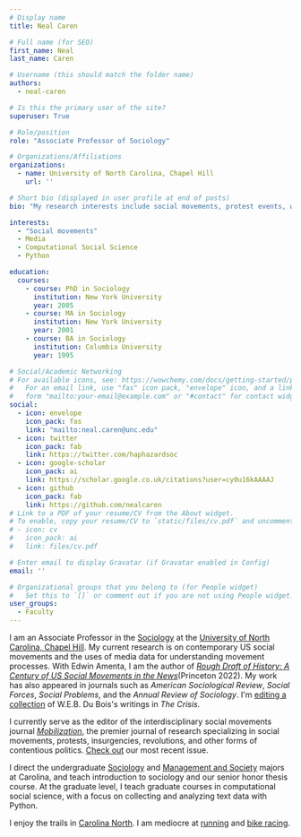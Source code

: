 ```yaml
---
# Display name
title: Neal Caren

# Full name (for SEO)
first_name: Neal
last_name: Caren

# Username (this should match the folder name)
authors:
  - neal-caren

# Is this the primary user of the site?
superuser: True

# Role/position
role: "Associate Professor of Sociology"

# Organizations/Affiliations
organizations:
  - name: University of North Carolina, Chapel Hill
    url: ''

# Short bio (displayed in user profile at end of posts)
bio: "My research interests include social movements, protest events, web scraping, and text analysis."

interests:
  - "Social movements"
  - Media
  - Computational Social Science
  - Python

education:
  courses:
    - course: PhD in Sociology
      institution: New York University
      year: 2005
    - course: MA in Sociology
      institution: New York University
      year: 2001
    - course: BA in Sociology
      institution: Columbia University
      year: 1995

# Social/Academic Networking
# For available icons, see: https://wowchemy.com/docs/getting-started/page-builder/#icons
#   For an email link, use "fas" icon pack, "envelope" icon, and a link in the
#   form "mailto:your-email@example.com" or "#contact" for contact widget.
social:
  - icon: envelope
    icon_pack: fas
    link: "mailto:neal.caren@unc.edu"
  - icon: twitter
    icon_pack: fab
    link: https://twitter.com/haphazardsoc
  - icon: google-scholar
    icon_pack: ai
    link: https://scholar.google.co.uk/citations?user=cy0u16kAAAAJ
  - icon: github
    icon_pack: fab
    link: https://github.com/nealcaren
# Link to a PDF of your resume/CV from the About widget.
# To enable, copy your resume/CV to `static/files/cv.pdf` and uncomment the lines below.
# - icon: cv
#   icon_pack: ai
#   link: files/cv.pdf

# Enter email to display Gravatar (if Gravatar enabled in Config)
email: ''

# Organizational groups that you belong to (for People widget)
#   Set this to `[]` or comment out if you are not using People widget.
user_groups:
  - Faculty
---
```


I am an Associate Professor in the  [Sociology](https://sociology.unc.edu/) at the [University of North Carolina, Chapel Hill](http://unc.edu). My current research is on contemporary US social movements and the uses of media data for understanding movement processes. With Edwin Amenta, I am the author of *[Rough Draft of History: A Century of US Social Movements in the News](https://press.princeton.edu/books/paperback/9780691232775/rough-draft-of-history)*(Princeton 2022). My work has also appeared in journals such as *American Sociological Review*, *Social Forces*, *Social Problems*, and the *Annual Review of Sociology*. I'm [editing a collection](https://www.dareyoufight.org) of W.E.B. Du Bois's writings in *The Crisis.* 

I currently serve as the editor of the interdisciplinary social movements journal [*Mobilization*](https://mobilizationjournal.org), the premier journal of research specializing in social movements, protests, insurgencies, revolutions, and other forms of contentious politics. [Check out](https://mobilizationjournal.org/toc/maiq/24/1) our most recent issue.


I direct the undergraduate [Sociology](https://sociology.unc.edu/undergraduate-program/sociology-major/) and [Management and Society](https://sociology.unc.edu/undergraduate-program/management-and-society-major/) majors at Carolina, and teach introduction to sociology and our senior honor thesis course. At the graduate level, I teach graduate courses in computational social science, with a focus on collecting and analyzing text data with Python.

I enjoy the trails in [Carolina North](https://facilities.unc.edu/operations/grounds-services/carolina-north-forest/). I am mediocre at [running](https://ultrasignup.com/results_participant.aspx?fname=Neal&lname=Caren) and [bike racing](https://www.crossresults.com/racer/196345).

